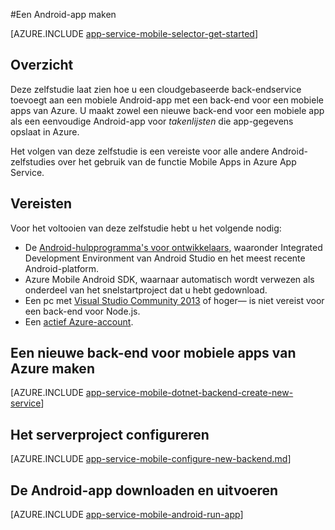 <properties
    pageTitle="Een Android-app maken in Azure App Service Mobile Apps | Microsoft Azure"
    description="Volg deze zelfstudie om aan de slag te gaan met back-ends voor mobiele apps van Azure voor Android-ontwikkeling."
    services="app-service\mobile"
    documentationCenter="android"
    authors="ysxu"
    manager="erikre"
    editor=""/>

<tags
    ms.service="app-service-mobile"
    ms.workload="na"
    ms.tgt_pltfrm="mobile-android"
    ms.devlang="java"
    ms.topic="hero-article"
    ms.date="05/03/2016"
    ms.author="yuaxu;ricksal"/>

#Een Android-app maken

[AZURE.INCLUDE [app-service-mobile-selector-get-started](../../includes/app-service-mobile-selector-get-started.md)]

## Overzicht

Deze zelfstudie laat zien hoe u een cloudgebaseerde back-endservice toevoegt aan een mobiele Android-app met een back-end voor een mobiele apps van Azure.  U maakt zowel een nieuwe back-end voor een mobiele app als een eenvoudige Android-app voor _takenlijsten_ die app-gegevens opslaat in Azure.

Het volgen van deze zelfstudie is een vereiste voor alle andere Android-zelfstudies over het gebruik van de functie Mobile Apps in Azure App Service.

## Vereisten

Voor het voltooien van deze zelfstudie hebt u het volgende nodig:

* De [Android-hulpprogramma's voor ontwikkelaars](https://developer.android.com/sdk/index.html), waaronder Integrated Development Environment van Android Studio en het meest recente Android-platform.
* Azure Mobile Android SDK, waarnaar automatisch wordt verwezen als onderdeel van het snelstartproject dat u hebt gedownload.
* Een pc met [Visual Studio Community 2013] of hoger&mdash; is niet vereist voor een back-end voor Node.js.
* Een [actief Azure-account](https://azure.microsoft.com/pricing/free-trial/).

## Een nieuwe back-end voor mobiele apps van Azure maken

[AZURE.INCLUDE [app-service-mobile-dotnet-backend-create-new-service](../../includes/app-service-mobile-dotnet-backend-create-new-service.md)]

## Het serverproject configureren

[AZURE.INCLUDE [app-service-mobile-configure-new-backend.md](../../includes/app-service-mobile-configure-new-backend.md)]

## De Android-app downloaden en uitvoeren

[AZURE.INCLUDE [app-service-mobile-android-run-app](../../includes/app-service-mobile-android-run-app.md)]


<!-- Images. -->

<!-- URLs -->
[Azure Portal]: https://portal.azure.com/
[Visual Studio Community 2013]: https://go.microsoft.com/fwLink/p/?LinkID=534203



<!--HONumber=Jun16_HO2-->



